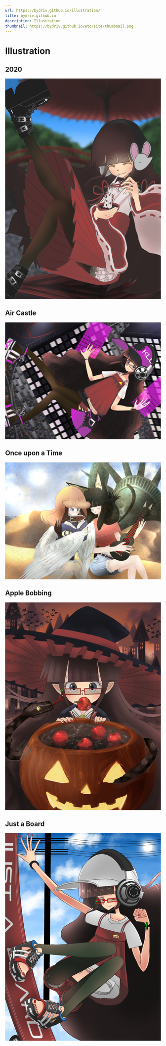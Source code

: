 ```yaml
---
url: https://bydriv.github.io/illustration/
title: bydriv.github.io
description: Illustration
thumbnail: https://bydriv.github.io/etc/site/thumbnail.png
---
```


# Illustration

## 2020

![](2020.png)

## Air Castle

![](air-castle.png)

## Once upon a Time

![](once-upon-a-time.png)

## Apple Bobbing

![](apple-bobbing.png)

## Just a Board

![](just-a-board.png)
